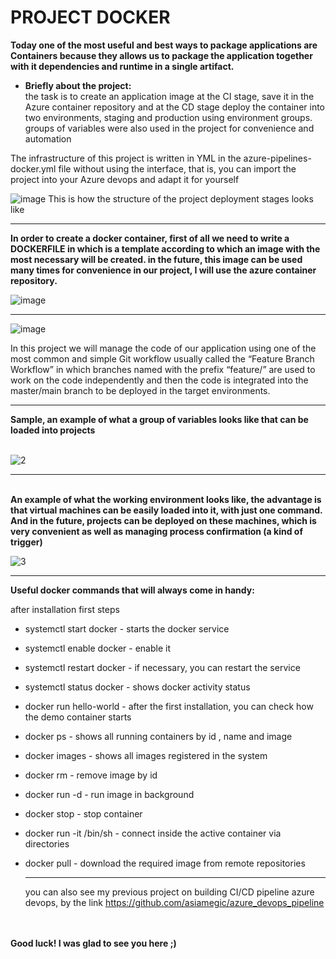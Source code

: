 # PROJECT DOCKER

<b>Today one of the most useful and best ways to package applications are Containers because they allows us to package the application together with it dependencies and runtime in a single artifact.
</b> <br>
* <b>Briefly about the project: </b> <br>
the task is to create an application image at the CI stage, save it in the Azure container repository and at the CD stage deploy the container into two environments, staging and production using environment groups. groups of variables were also used in the project for convenience and automation

The infrastructure of this project is written in YML in the azure-pipelines-docker.yml file without using the interface, that is, you can import the project into your Azure devops and adapt it for yourself

![image](https://user-images.githubusercontent.com/85096533/163695009-18cc301d-7542-4ee8-ae8f-cf7dffd3f17b.png)
This is how the structure of the project deployment stages looks like

<hr>
<b>In order to create a docker container, first of all we need to write a DOCKERFILE in which is a template according to which an image with the most necessary will be created. in the future, this image can be used many times for convenience in our project, I will use the azure container repository.</b>

![image](https://user-images.githubusercontent.com/85096533/163694993-257886f6-5e44-483c-afca-3e4b71a6cdc8.png)


<hr>

![image](https://user-images.githubusercontent.com/85096533/163694999-79f8c12d-49ea-4868-a3ff-4f5d7857b818.png)

In this project we will manage the code of our application using one of the most common and simple Git workflow usually called the “Feature Branch Workflow” in which branches named with the prefix “feature/” are used to work on the code independently and then the code is integrated into the master/main branch to be deployed in the target environments.
<hr>






<b>Sample, an example of what a group of variables looks like that can be loaded into projects </b> <br><br>

![2](https://user-images.githubusercontent.com/85096533/163695213-f946659f-bbce-43f6-ab43-79b790f8ae02.jpg)
<hr><br>
<b>
An example of what the working environment looks like, the advantage is that virtual machines can be easily loaded into it, with just one command. And in the future, projects can be deployed on these machines, which is very convenient as well as managing process confirmation (a kind of trigger) </b> <br>

![3](https://user-images.githubusercontent.com/85096533/163695253-37f6c919-ffbe-4c9b-b89d-0aececca5d36.jpg)

<hr>
<b>
Useful docker commands that will always come in handy:</b>


after installation first steps
* systemctl start docker - starts the docker service
* systemctl enable docker - enable it
* systemctl restart docker - if necessary, you can restart the service

* systemctl status docker - shows docker activity status


* docker run hello-world - after the first installation, you can check how the demo container starts
* docker ps - shows all running containers by id , name and image

* docker images - shows all images registered in the system
* docker rm <id> - remove image by id

* docker run -d <id> - run image in background
* docker stop <id> - stop container

* docker run -it <id> /bin/sh - connect inside the active container via directories

* docker pull <id> - download the required image from remote repositories
  
  <hr>
  
  you can also see my previous project on building CI/CD pipeline azure devops, by the link
  https://github.com/asiamegic/azure_devops_pipeline

<br><br>
<b>Good luck! I was glad to see you here ;)  </b>


